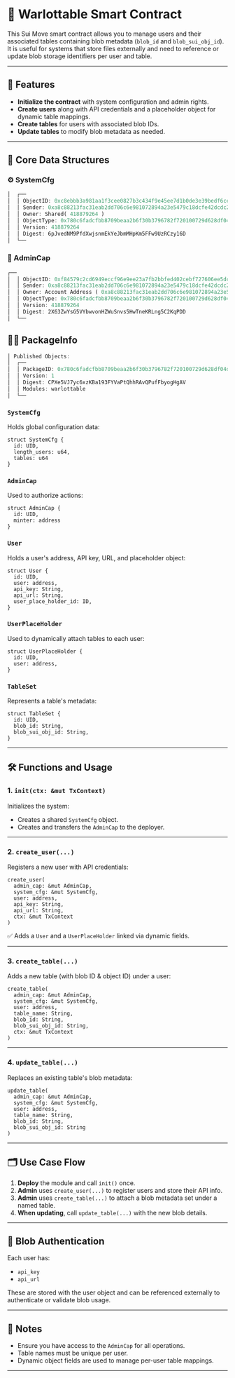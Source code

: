# 🧠 Warlottable Smart Contract

This Sui Move smart contract allows you to manage users and their associated tables containing blob metadata (`blob_id` and `blob_sui_obj_id`). It is useful for systems that store files externally and need to reference or update blob storage identifiers per user and table.

---

## 🔧 Features

- **Initialize the contract** with system configuration and admin rights.
- **Create users** along with API credentials and a placeholder object for dynamic table mappings.
- **Create tables** for users with associated blob IDs.
- **Update tables** to modify blob metadata as needed.

---

## 🧱 Core Data Structures

### ⚙️ SystemCfg

```rust
│  ┌──                                                                                                       │
│  │ ObjectID: 0xc8ebbb3a981aa1f3cee0827b3c434f9e45ee7d1b0de3e39bedf6cef976ce54c7                            │
│  │ Sender: 0xa8c88213fac31eab2dd706c6e981072894a23e5479c18dcfe42dcdc2fc44bebd                              │
│  │ Owner: Shared( 418879264 )                                                                              │
│  │ ObjectType: 0x780c6fadcfbb8709beaa2b6f30b3796782f720100729d628df04d6428a70da41::warlottable::SystemCfg  │
│  │ Version: 418879264                                                                                      │
│  │ Digest: 6pJvedNM9PfdXwjsnmEkYeJbmMHpKm5FFw9UzRCzy16D                                                    │
│  └──

```

### 🎫 AdminCap

```rust
┌──                                                                                                          │
│  │ ObjectID: 0xf84579c2cd6949eccf96e9ee23a7fb2bbfed402cebf727606ee5dc87ef34f0af                            │
│  │ Sender: 0xa8c88213fac31eab2dd706c6e981072894a23e5479c18dcfe42dcdc2fc44bebd                              │
│  │ Owner: Account Address ( 0xa8c88213fac31eab2dd706c6e981072894a23e5479c18dcfe42dcdc2fc44bebd )           │
│  │ ObjectType: 0x780c6fadcfbb8709beaa2b6f30b3796782f720100729d628df04d6428a70da41::warlottable::AdminCap   │
│  │ Version: 418879264                                                                                      │
│  │ Digest: 2X63ZwYsG5VYbwvonHZWuSnvs5HwTneKRLng5C2KqPDD                                                    │
│  └──

```

## 🚀🚀 PackageInfo

```rust
│ Published Objects:                                                                                         │
│  ┌──                                                                                                       │
│  │ PackageID: 0x780c6fadcfbb8709beaa2b6f30b3796782f720100729d628df04d6428a70da41                           │
│  │ Version: 1                                                                                              │
│  │ Digest: CPXe5VJ7yc6xzKBa193FYVaPtQhhRAvQPufFbyogHgAV                                                    │
│  │ Modules: warlottable                                                                                    │
│  └──                                                                                                       │
```

### `SystemCfg`

Holds global configuration data:

```move
struct SystemCfg {
  id: UID,
  length_users: u64,
  tables: u64
}
```

### `AdminCap`

Used to authorize actions:

```move
struct AdminCap {
  id: UID,
  minter: address
}
```

### `User`

Holds a user's address, API key, URL, and placeholder object:

```move
struct User {
  id: UID,
  user: address,
  api_key: String,
  api_url: String,
  user_place_holder_id: ID,
}
```

### `UserPlaceHolder`

Used to dynamically attach tables to each user:

```move
struct UserPlaceHolder {
  id: UID,
  user: address,
}
```

### `TableSet`

Represents a table's metadata:

```move
struct TableSet {
  id: UID,
  blob_id: String,
  blob_sui_obj_id: String,
}
```

---

## 🛠️ Functions and Usage

### 1. `init(ctx: &mut TxContext)`

Initializes the system:

- Creates a shared `SystemCfg` object.
- Creates and transfers the `AdminCap` to the deployer.

---

### 2. `create_user(...)`

Registers a new user with API credentials:

```move
create_user(
  admin_cap: &mut AdminCap,
  system_cfg: &mut SystemCfg,
  user: address,
  api_key: String,
  api_url: String,
  ctx: &mut TxContext
)
```

✅ Adds a `User` and a `UserPlaceHolder` linked via dynamic fields.

---

### 3. `create_table(...)`

Adds a new table (with blob ID & object ID) under a user:

```move
create_table(
  admin_cap: &mut AdminCap,
  system_cfg: &mut SystemCfg,
  user: address,
  table_name: String,
  blob_id: String,
  blob_sui_obj_id: String,
  ctx: &mut TxContext
)
```

---

### 4. `update_table(...)`

Replaces an existing table's blob metadata:

```move
update_table(
  admin_cap: &mut AdminCap,
  system_cfg: &mut SystemCfg,
  user: address,
  table_name: String,
  blob_id: String,
  blob_sui_obj_id: String
)
```

---

## 🗂️ Use Case Flow

1. **Deploy** the module and call `init()` once.
2. **Admin** uses `create_user(...)` to register users and store their API info.
3. **Admin** uses `create_table(...)` to attach a blob metadata set under a named table.
4. **When updating**, call `update_table(...)` with the new blob details.

---

## 🔐 Blob Authentication

Each user has:

- `api_key`
- `api_url`

These are stored with the user object and can be referenced externally to authenticate or validate blob usage.

---

## 📌 Notes

- Ensure you have access to the `AdminCap` for all operations.
- Table names must be unique per user.
- Dynamic object fields are used to manage per-user table mappings.

---
